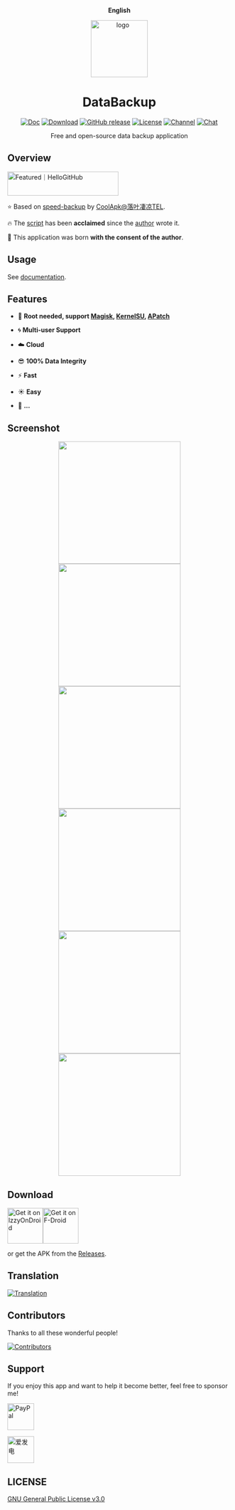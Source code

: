 <div align="center">

<span style="font-weight: bold"> <a> English </a> </span>

<img src="./fastlane/metadata/android/en-US/images/icon.png" alt="logo" width="128px" />

<h1 align="center">DataBackup</h1>

[![Doc](https://img.shields.io/badge/wiki-documentation-forestgreen)](https://DataBackupOfficial.github.io)
[![Download](https://img.shields.io/github/downloads/XayahSuSuSu/Android-DataBackup/total)](https://github.com/XayahSuSuSu/Android-DataBackup/releases)
[![GitHub release](https://img.shields.io/github/v/release/XayahSuSuSu/Android-DataBackup?color=orange)](https://github.com/XayahSuSuSu/Android-DataBackup/releases)
[![License](https://img.shields.io/github/license/XayahSuSuSu/Android-DataBackup?color=ff69b4)](./LICENSE)
[![Channel](https://img.shields.io/badge/channel-DataBackup-252850?color=blue&logo=telegram)](https://t.me/dabackupchannel)
[![Chat](https://img.shields.io/badge/group-DataBackup-252850?color=blue&logo=telegram)](https://t.me/databackupchat)

Free and open-source data backup application

</div>

## Overview
<a href="https://hellogithub.com/repository/3e9dc382d4764688856238a83616de5b" target="_blank"><img src="https://abroad.hellogithub.com/v1/widgets/recommend.svg?rid=3e9dc382d4764688856238a83616de5b&claim_uid=POXv2xVC71JHihc&theme=neutral" alt="Featured｜HelloGitHub" style="width: 250px; height: 54px;" width="250" height="54" /></a>

:star: Based on [speed-backup](https://github.com/YAWAsau/backup_script) by [CoolApk@落叶凄凉TEL](http://www.coolapk.com/u/2277637).

:fire: The [script](https://github.com/YAWAsau/backup_script) has been **acclaimed** since the [author](https://github.com/YAWAsau) wrote it.

:sparkling_heart: This application was born **with the consent of the author**.

## Usage
See [documentation](https://DataBackupOfficial.github.io).

## Features
* :deciduous_tree: **Root needed, support [Magisk](https://github.com/topjohnwu/Magisk), [KernelSU](https://github.com/tiann/KernelSU), [APatch](https://github.com/bmax121/APatch)**

* :cyclone: **Multi-user Support**

* :cloud: **Cloud**

* :sunglasses: **100% Data Integrity**

* :zap: **Fast**

* :sunny: **Easy**

* :rose: **...**

## Screenshot
<div align="center">
	<img src="./fastlane/metadata/android/en-US/images/phoneScreenshots/01.jpg" width="275px"><img src="./fastlane/metadata/android/en-US/images/phoneScreenshots/02.jpg" width="275px"><img src="./fastlane/metadata/android/en-US/images/phoneScreenshots/03.jpg" width="275px">
	<img src="./fastlane/metadata/android/en-US/images/phoneScreenshots/04.jpg" width="275px"><img src="./fastlane/metadata/android/en-US/images/phoneScreenshots/05.jpg" width="275px"><img src="./fastlane/metadata/android/en-US/images/phoneScreenshots/06.jpg" width="275px">
</div>

## Download
[<img src="https://gitlab.com/IzzyOnDroid/repo/-/raw/master/assets/IzzyOnDroid.png"
     alt="Get it on IzzyOnDroid"
     height="80">](https://apt.izzysoft.de/fdroid/index/apk/com.xayah.databackup.foss)[<img src="https://fdroid.gitlab.io/artwork/badge/get-it-on.png"
    alt="Get it on F-Droid"
    height="80">](https://f-droid.org/zh_Hans/packages/com.xayah.databackup.foss/)

or get the APK from the [Releases](https://github.com/XayahSuSuSu/Android-DataBackup/releases/latest).

## Translation
[<img src="https://hosted.weblate.org/widget/databackup/main/open-graph.png"
     alt="Translation">](https://hosted.weblate.org/engage/databackup/)

## Contributors
Thanks to all these wonderful people!

[![Contributors](https://contrib.rocks/image?repo=XayahSuSuSu/Android-DataBackup)](https://github.com/XayahSuSuSu/Android-DataBackup/graphs/contributors)

## Support
If you enjoy this app and want to help it become better, feel free to sponsor me!

<!-- [<img src="./docs/static/img/bmc-button.svg"
     alt="Buy Me a Coffee"
     height="60">](https://www.buymeacoffee.com/XayahSuSuSu)[<img src="./docs/static/img/afdian.svg"
     alt=爱发电
     height="60">](https://afdian.net/a/XayahSuSuSu) -->

[<img src="./docs/static/img/pp_h_rgb.svg"
     alt="PayPal"
     height="60">](https://paypal.me/XayahSuSuSu)

[<img src="./docs/static/img/afdian.svg"
     alt=爱发电
     height="60">](https://afdian.net/a/XayahSuSuSu)

## LICENSE
[GNU General Public License v3.0](./LICENSE)
